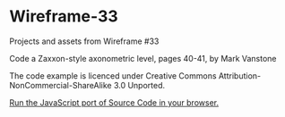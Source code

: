 # Wireframe-33
Projects and assets from Wireframe #33

Code a Zaxxon-style axonometric level, pages 40-41, by Mark Vanstone

The code example is licenced under Creative Commons Attribution-NonCommercial-ShareAlike 3.0 Unported.

[Run the JavaScript port of Source Code in your browser.](https://thisarray.github.io/Wireframe-33/source-code/zaxxon.html)
